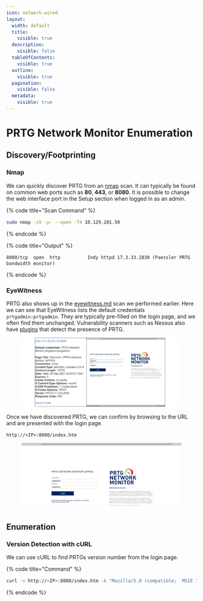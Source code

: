 ```yaml
---
icon: network-wired
layout:
  width: default
  title:
    visible: true
  description:
    visible: false
  tableOfContents:
    visible: true
  outline:
    visible: true
  pagination:
    visible: false
  metadata:
    visible: true
---
```


# PRTG Network Monitor Enumeration

## Discovery/Footprinting

### Nmap

We can quickly discover PRTG from an [nmap](../../../toolbox/tooling/information-gathering/nmap/ "mention") scan. It can typically be found on common web ports such as **80**, **443**, or **8080.** It is possible to change the web interface port in the Setup section when logged in as an admin.

{% code title="Scan Command" %}
```bash
sudo nmap -sV -p- --open -T4 10.129.201.50
```
{% endcode %}

{% code title="Output" %}
```shell-session
8080/tcp  open  http          Indy httpd 17.3.33.2830 (Paessler PRTG bandwidth monitor)
```
{% endcode %}

### EyeWitness

PRTG also shows up in the [eyewitness.md](../../../toolbox/tooling/web-application-analysis/eyewitness.md "mention") scan we performed earlier. Here we can see that EyeWitness lists the default credentials `prtgadmin:prtgadmin`. They are typically pre-filled on the login page, and we often find them unchanged. Vulnerability scanners such as Nessus also have [plugins](https://www.tenable.com/plugins/nessus/51874) that detect the presence of PRTG.

<figure><img src="../../../.gitbook/assets/image (42).png" alt=""><figcaption></figcaption></figure>

Once we have discovered PRTG, we can confirm by browsing to the URL and are presented with the login page.

```
http://<IP>:8080/index.htm
```

<figure><img src="../../../.gitbook/assets/image (43).png" alt=""><figcaption></figcaption></figure>

## Enumeration

### Version Detection with cURL

We can use cURL to find PRTGs version number from the login page.

{% code title="Command" %}
```bash
curl -s http://<IP>:8080/index.htm -A "Mozilla/5.0 (compatible;  MSIE 7.01; Windows NT 5.0)" | grep version
```
{% endcode %}

